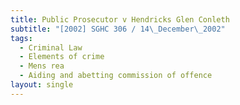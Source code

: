 ```yaml
---
title: Public Prosecutor v Hendricks Glen Conleth
subtitle: "[2002] SGHC 306 / 14\_December\_2002"
tags:
  - Criminal Law
  - Elements of crime
  - Mens rea
  - Aiding and abetting commission of offence
layout: single
---
```


